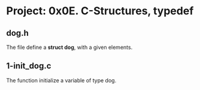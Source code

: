 # Project: 0x0E. C-Structures, typedef

## dog.h

The file define a **struct dog**, with a given elements.

## 1-init_dog.c

The function initialize a variable of type dog.

##